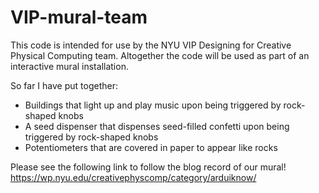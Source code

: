 # VIP-mural-team

This code is intended for use by the NYU VIP Designing for Creative Physical Computing team. Altogether the code will be used as part of an interactive mural installation. 

So far I have put together:

- Buildings that light up and play music upon being triggered by rock-shaped knobs
- A seed dispenser that dispenses seed-filled confetti upon being triggered by rock-shaped knobs
- Potentiometers that are covered in paper to appear like rocks

Please see the following link to follow the blog record of our mural! https://wp.nyu.edu/creativephyscomp/category/arduiknow/
